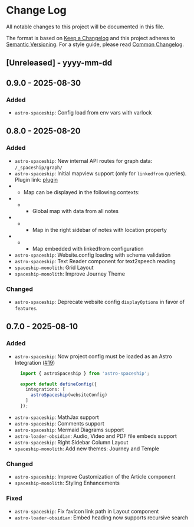 
# Change Log
All notable changes to this project will be documented in this file.
 
The format is based on [Keep a Changelog](http://keepachangelog.com/)
and this project adheres to [Semantic Versioning](http://semver.org/). For a style guide, please read [Common Changelog](https://common-changelog.org/).
 
## [Unreleased] - yyyy-mm-dd

## 0.9.0 - 2025-08-30

### Added

- `astro-spaceship`: Config load from env vars with varlock

## 0.8.0 - 2025-08-20

### Added
- `astro-spaceship`: New internal API routes for graph data: `/_spaceship/graph/`
- `astro-spaceship`: Initial mapview support (only for `linkedfrom` queries). Plugin link: [plugin](https://github.com/esm7/obsidian-map-view)
- - Map can be displayed in the following contexts:
- - - Global map with data from all notes
- - - Map in the right sidebar of notes with location property
- - - Map embedded with linkedfrom configuration
- `astro-spaceship`: Website.config loading with schema validation
- `astro-spaceship`: Text Reader component for text2speech reading
- `spaceship-monolith`: Grid Layout
- `spaceship-monolith`: Improve Journey Theme

### Changed

- `astro-spaceship`: Deprecate website config `displayOptions` in favor of `features`.
 
## 0.7.0 - 2025-08-10

### Added
- `astro-spaceship`: Now project config must be loaded as an Astro Integration ([#19](https://github.com/aitorllj93/astro-loader-obsidian/issues/19))
  ```ts
    import { astroSpaceship } from 'astro-spaceship';

    export default defineConfig({
      integrations: [
        astroSpaceship(websiteConfig)
      ]
    });
    ```
- `astro-spaceship`: MathJax support
- `astro-spaceship`: Comments support
- `astro-spaceship`: Mermaid Diagrams support
- `astro-loader-obsidian`: Audio, Video and PDF file embeds support
- `astro-spaceship`: Right Sidebar Column Layout
- `spaceship-monolith`: Add new themes: Journey and Temple

 
### Changed

- `astro-spaceship`: Improve Customization of the Article component
- `spaceship-monolith`: Styling Enhancements
 
### Fixed

- `astro-spaceship`: Fix favicon link path in Layout component
- `astro-loader-obsidian`: Embed heading now supports recursive search